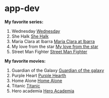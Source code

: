 # app-dev

**My favorite series:**
1. Wednesday [Wednesday](https://www.bing.com/images/search?view=detailV2&ccid=eRVgAeu5&id=78826B5A990F721DC03004529B91156688E52386&thid=OIP.eRVgAeu5wf88NdpmizMrJQHaEK&mediaurl=https%3a%2f%2fs-cdn.serienjunkies.de%2fn%2fwednesday.jpg&exph=1125&expw=2000&q=wednesday+series&simid=608047441124871757&FORM=IRPRST&ck=D57E63623D928359AAF772A19707D428&selectedIndex=17&ajaxhist=0&ajaxserp=0)
2. She Halk [She Halk](https://www.bing.com/images/search?view=detailV2&ccid=OB6PDHZb&id=ECA5071AD818804CD634F857F1D3300D00173341&thid=OIP.OB6PDHZbncTJ-HyJHQEv6AHaEK&mediaurl=https%3a%2f%2fthedisinsider.com%2fwp-content%2fuploads%2f2020%2f09%2fshe-hulk-4k-42-1280x720-1.jpg&exph=720&expw=1280&q=she+halk+&simid=608033194876340693&FORM=IRPRST&ck=8AAF8ADF2678893AAF775EE4A9B6E9E0&selectedIndex=0&ajaxhist=0&ajaxserp=0)
3. Maria Clara at Ibarra [Maria Clara at Ibarra](https://www.bing.com/images/search?view=detailV2&ccid=PBpNK1gI&id=43987E580A8C95F998CEA062398326F57B277B83&thid=OIP.PBpNK1gIFb9aHVBgO0An3wHaFj&mediaurl=https%3a%2f%2faphrodite.gmanetwork.com%2fentertainment%2fvideos%2fimages%2f900_675_PV_MARIAC_MARTRA_LN060_cms_-20220922202753.png&exph=675&expw=900&q=maria+clara+at+ibarra+gma&simid=608043472727341236&FORM=IRPRST&ck=1B456BE3FF54C8B11F223AE5094EE979&selectedIndex=1&ajaxhist=0&ajaxserp=0)
4. My love from the star [My love from the star](https://www.bing.com/images/search?view=detailV2&ccid=i5zQ%2fQ9O&id=2CCE6F28D2D503BE9B6A39C95391BA24B787ABEB&thid=OIP.i5zQ_Q9O2oVhM6UAxWMhIwHaLH&mediaurl=https%3a%2f%2f1.bp.blogspot.com%2f-l5NGZrYW9Ss%2fXpNB_VjLEGI%2fAAAAAAAAAOI%2f-39ozQbi8CgMEiMCFBs9n-XD2RCXz-bVQCLcBGAsYHQ%2fs1600%2fzLSzBDDHgNJz63zhXC8o1ngx8Uz.jpg&exph=900&expw=600&q=my+love+from+the+star&simid=608020490203783033&FORM=IRPRST&ck=A5F689DB2C4282E24CEEB63C4639AEBD&selectedIndex=1&ajaxhist=0&ajaxserp=0)
5. Street Man Fighter [Street Man Fighter](https://www.bing.com/images/search?view=detailV2&ccid=6ZJpKga0&id=F21DC45FD01B47A775DD6E4CA3D9F5E9EE470F87&thid=OIP.6ZJpKga0_PD3z4ho-U1HSgHaKg&mediaurl=https%3a%2f%2fdramanice.cam%2fwp-content%2fuploads%2f2022%2f09%2fekEkY_4f.jpg&exph=1277&expw=900&q=street+man+fighter&simid=608047282207871871&FORM=IRPRST&ck=8C7C8BC97E2C9A830B4B38617A54E914&selectedIndex=7&ajaxhist=0&ajaxserp=0)

**My favorite movies:**
1. Guardian of the Galaxy [Guardian of the galaxy](https://www.bing.com/images/search?view=detailV2&ccid=Qe0LaXke&id=A07759B3316BE95BBE85CE2E948475F3D1993100&thid=OIP.Qe0LaXke9j2zCH53xvvkHwHaEK&mediaurl=https%3a%2f%2fdownloadhdwallpapers.in%2fwp-content%2fuploads%2f2018%2f01%2fGuardians-Of-The-Galaxy-2.jpg&exph=4320&expw=7680&q=guardian+of+the+galaxy&simid=608043549872238801&FORM=IRPRST&ck=384697718E8B586D2CCE4E44BDBED46A&selectedIndex=4&ajaxhist=0&ajaxserp=0)
2. Purple Heart [Purple Hearth](https://www.bing.com/images/search?view=detailV2&ccid=iVM1LKmH&id=14D0615CA08BDFB9A7D40E31530FE729B3C5BA13&thid=OIP.iVM1LKmH0SL4FXuPnXydDAHaHa&mediaurl=https%3a%2f%2fm.media-amazon.com%2fimages%2fM%2fMV5BNzI4ZTAwNzEtNTk5YS00ZWJmLWI1ODMtOTU4MTM5MzQ4OWM0XkEyXkFqcGdeQXVyMTEzMTI1Mjk3._V1_.jpg&exph=1500&expw=1500&q=purple+hearts++movie&simid=608055142003075951&FORM=IRPRST&ck=EAEE9FECDCDB02000AACF35FA7F306C0&selectedIndex=6&ajaxhist=0&ajaxserp=0)
3. Home Alone [Home Alone](https://www.bing.com/images/search?view=detailV2&ccid=cT4rpOrY&id=2AC662D17E943763FBE926D8FD3AA3AB83FAF863&thid=OIP.cT4rpOrYxJR2bryZZlqWAAHaJ4&mediaurl=https%3a%2f%2fimages-na.ssl-images-amazon.com%2fimages%2fI%2f91VFWqW414L._RI_.jpg&exph=2560&expw=1920&q=home+alone&simid=608021031368663925&FORM=IRPRST&ck=87FEB99F40E15F8AE9F6915DFEF4F3B4&selectedIndex=1&ajaxhist=0&ajaxserp=0)
4. Titanic [Titanic](https://www.bing.com/images/search?view=detailV2&ccid=sqX7nhmx&id=3A202F9D05878FD030274E8357482976D45BF81F&thid=OIP.sqX7nhmxfVVdElPfV3GnxwHaEz&mediaurl=https%3a%2f%2fth.bing.com%2fth%2fid%2fR.b2a5fb9e19b17d555d1253df5771a7c7%3frik%3dH%252fhb1HYpSFeDTg%26riu%3dhttp%253a%252f%252fimages2.fanpop.com%252fimages%252fphotos%252f6900000%252fTitanic-rms-titanic-6973543-814-528.jpg%26ehk%3dKVIvqx2N7LPFDzJG%252bsS4jIN8DVP%252b0sprbJejK781vjM%253d%26risl%3d%26pid%3dImgRaw%26r%3d0&exph=528&expw=814&q=titanic&simid=608049163402044427&FORM=IRPRST&ck=E3976F4F90B1A4666C915B8A842376DF&selectedIndex=4&ajaxhist=0&ajaxserp=0)
5. Hero academia [Hero Academia](https://www.bing.com/images/search?view=detailV2&ccid=ImYnMCHy&id=CEDBF7917FA23A5F65C132BB1B03F0E92E30EC11&thid=OIP.ImYnMCHyi7EMgxmFL8mwZAHaD5&mediaurl=https%3a%2f%2fstatic1.cbrimages.com%2fwordpress%2fwp-content%2fuploads%2f2020%2f04%2fmy-hero-academia-marvel-DC-counterparts.jpg&exph=900&expw=1710&q=hero+academia&simid=608007394840573232&FORM=IRPRST&ck=1E383D9839B9A717A3AA380A163A36DD&selectedIndex=0&ajaxhist=0&ajaxserp=0)
